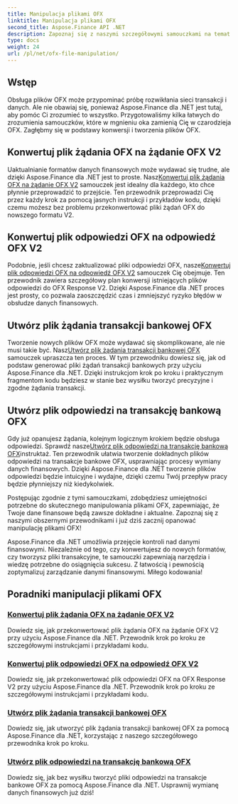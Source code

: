 ```yaml
---
title: Manipulacja plikami OFX
linktitle: Manipulacja plikami OFX
second_title: Aspose.Finance API .NET
description: Zapoznaj się z naszymi szczegółowymi samouczkami na temat manipulowania plikami OFX przy użyciu Aspose.Finance dla .NET. Dowiedz się, jak konwertować i tworzyć pliki OFX, korzystając z przewodników krok po kroku.
type: docs
weight: 24
url: /pl/net/ofx-file-manipulation/
---
```

## Wstęp
Obsługa plików OFX może przypominać próbę rozwikłania sieci transakcji i danych. Ale nie obawiaj się, ponieważ Aspose.Finance dla .NET jest tutaj, aby pomóc Ci zrozumieć to wszystko. Przygotowaliśmy kilka łatwych do zrozumienia samouczków, które w mgnieniu oka zamienią Cię w czarodzieja OFX. Zagłębmy się w podstawy konwersji i tworzenia plików OFX.

## Konwertuj plik żądania OFX na żądanie OFX V2

 Uaktualnianie formatów danych finansowych może wydawać się trudne, ale dzięki Aspose.Finance dla .NET jest to proste. Nasz[Konwertuj plik żądania OFX na żądanie OFX V2](./convert-ofx-request-file-to-ofx-request-v2/) samouczek jest idealny dla każdego, kto chce płynnie przeprowadzić to przejście. Ten przewodnik przeprowadzi Cię przez każdy krok za pomocą jasnych instrukcji i przykładów kodu, dzięki czemu możesz bez problemu przekonwertować pliki żądań OFX do nowszego formatu V2.

## Konwertuj plik odpowiedzi OFX na odpowiedź OFX V2

Podobnie, jeśli chcesz zaktualizować pliki odpowiedzi OFX, nasze[Konwertuj plik odpowiedzi OFX na odpowiedź OFX V2](./convert-ofx-response-file-to-ofx-response-v2/) samouczek Cię obejmuje. Ten przewodnik zawiera szczegółowy plan konwersji istniejących plików odpowiedzi do OFX Response V2. Dzięki Aspose.Finance dla .NET proces jest prosty, co pozwala zaoszczędzić czas i zmniejszyć ryzyko błędów w obsłudze danych finansowych.

## Utwórz plik żądania transakcji bankowej OFX

 Tworzenie nowych plików OFX może wydawać się skomplikowane, ale nie musi takie być. Nasz[Utwórz plik żądania transakcji bankowej OFX](./create-ofx-bank-transaction-request-file/) samouczek upraszcza ten proces. W tym przewodniku dowiesz się, jak od podstaw generować pliki żądań transakcji bankowych przy użyciu Aspose.Finance dla .NET. Dzięki instrukcjom krok po kroku i praktycznym fragmentom kodu będziesz w stanie bez wysiłku tworzyć precyzyjne i zgodne żądania transakcji.

## Utwórz plik odpowiedzi na transakcję bankową OFX

 Gdy już opanujesz żądania, kolejnym logicznym krokiem będzie obsługa odpowiedzi. Sprawdź nasze[Utwórz plik odpowiedzi na transakcję bankową OFX](./create-ofx-bank-transaction-response-file/)instruktaż. Ten przewodnik ułatwia tworzenie dokładnych plików odpowiedzi na transakcje bankowe OFX, usprawniając procesy wymiany danych finansowych. Dzięki Aspose.Finance dla .NET tworzenie plików odpowiedzi będzie intuicyjne i wydajne, dzięki czemu Twój przepływ pracy będzie płynniejszy niż kiedykolwiek.

Postępując zgodnie z tymi samouczkami, zdobędziesz umiejętności potrzebne do skutecznego manipulowania plikami OFX, zapewniając, że Twoje dane finansowe będą zawsze dokładne i aktualne. Zapoznaj się z naszymi obszernymi przewodnikami i już dziś zacznij opanować manipulację plikami OFX!

Aspose.Finance dla .NET umożliwia przejęcie kontroli nad danymi finansowymi. Niezależnie od tego, czy konwertujesz do nowych formatów, czy tworzysz pliki transakcyjne, te samouczki zapewniają narzędzia i wiedzę potrzebne do osiągnięcia sukcesu. Z łatwością i pewnością zoptymalizuj zarządzanie danymi finansowymi. Miłego kodowania!
## Poradniki manipulacji plikami OFX
### [Konwertuj plik żądania OFX na żądanie OFX V2](./convert-ofx-request-file-to-ofx-request-v2/)
Dowiedz się, jak przekonwertować plik żądania OFX na żądanie OFX V2 przy użyciu Aspose.Finance dla .NET. Przewodnik krok po kroku ze szczegółowymi instrukcjami i przykładami kodu.
### [Konwertuj plik odpowiedzi OFX na odpowiedź OFX V2](./convert-ofx-response-file-to-ofx-response-v2/)
Dowiedz się, jak przekonwertować plik odpowiedzi OFX na OFX Response V2 przy użyciu Aspose.Finance dla .NET. Przewodnik krok po kroku ze szczegółowymi instrukcjami i przykładami kodu.
### [Utwórz plik żądania transakcji bankowej OFX](./create-ofx-bank-transaction-request-file/)
Dowiedz się, jak utworzyć plik żądania transakcji bankowej OFX za pomocą Aspose.Finance dla .NET, korzystając z naszego szczegółowego przewodnika krok po kroku. 
### [Utwórz plik odpowiedzi na transakcję bankową OFX](./create-ofx-bank-transaction-response-file/)
Dowiedz się, jak bez wysiłku tworzyć pliki odpowiedzi na transakcje bankowe OFX za pomocą Aspose.Finance dla .NET. Usprawnij wymianę danych finansowych już dziś!